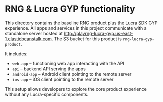 # RNG & Lucra GYP functionality

This directory contains the baseline RNG product plus the Lucra SDK GYP experience. All apps and services in this project communicate with a standalone server hosted at <http://playrng-lucra-gyp.us-east-1.elasticbeanstalk.com>. The S3 bucket for this product is `rng-lucra-gyp-product`.

It includes:

- `web-app` – functioning web app interacting with the API
- `api` – backend API serving the apps
- `android-app` – Android client pointing to the remote server
- `ios-app` – iOS client pointing to the remote server

This setup allows developers to explore the core product experience without any Lucra-specific components.
